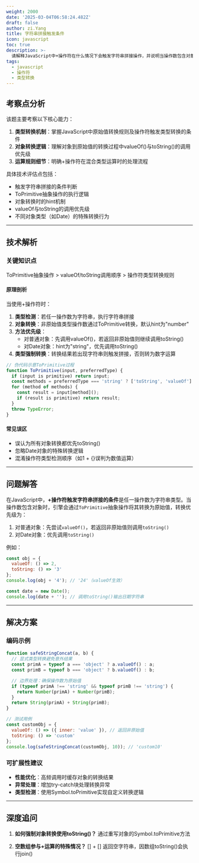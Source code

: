 ```yaml
---
weight: 2000
date: '2025-03-04T06:58:24.482Z'
draft: false
author: zi.Yang
title: 字符串拼接触发条件
icon: javascript
toc: true
description: >-
  请解释JavaScript中+操作符在什么情况下会触发字符串拼接操作，并说明当操作数包含对象类型时，其valueOf()和toString()方法的调用顺序如何影响最终结果？
tags:
  - javascript
  - 操作符
  - 类型转换
---
```


## 考察点分析

该题主要考察以下核心能力：

1. **类型转换机制**：掌握JavaScript中原始值转换规则及操作符触发类型转换的条件
2. **对象转换逻辑**：理解对象到原始值的转换过程中valueOf()与toString()的调用优先级
3. **运算规则细节**：明确+操作符在混合类型运算时的处理流程

具体技术评估点包括：

- 触发字符串拼接的条件判断
- ToPrimitive抽象操作的执行逻辑
- 对象转换时的hint机制
- valueOf与toString的调用优先级
- 不同对象类型（如Date）的特殊转换行为

---

## 技术解析

### 关键知识点

ToPrimitive抽象操作 > valueOf/toString调用顺序 > 操作符类型转换规则

#### 原理剖析

当使用+操作符时：

1. **类型检测**：若任一操作数为字符串，执行字符串拼接
2. **对象转换**：非原始值类型操作数通过ToPrimitive转换，默认hint为"number"
3. **方法优先级**：
   - 对普通对象：先调用valueOf()，若返回非原始值则继续调用toString()
   - 对Date对象：hint为"string"，优先调用toString()
4. **类型强制转换**：转换结果若出现字符串则触发拼接，否则转为数字运算

```javascript
// 伪代码示意ToPrimitive过程
function ToPrimitive(input, preferredType) {
  if (input is primitive) return input;
  const methods = preferredType === 'string' ? ['toString', 'valueOf'] : ['valueOf', 'toString'];
  for (method of methods) {
    const result = input[method]();
    if (result is primitive) return result;
  }
  throw TypeError;
}
```

#### 常见误区

- 误认为所有对象转换都优先toString()
- 忽略Date对象的特殊转换逻辑
- 混淆操作符类型检测顺序（如1 + {}误判为数值运算）

---

## 问题解答

在JavaScript中，**+操作符触发字符串拼接的条件**是任一操作数为字符串类型。当操作数包含对象时，引擎会通过`ToPrimitive`抽象操作将其转换为原始值，转换优先级为：

1. 对普通对象：先尝试`valueOf()`，若返回非原始值则调用`toString()`
2. 对Date对象：优先调用`toString()`

例如：

```javascript
const obj = {
  valueOf: () => 2,
  toString: () => '3'
};
console.log(obj + '4'); // '24'（valueOf生效）

const date = new Date();
console.log(date + ''); // 调用toString()输出日期字符串
```

---

## 解决方案

### 编码示例

```javascript
function safeStringConcat(a, b) {
  // 显式类型转换避免意外结果
  const primA = typeof a === 'object' ? a.valueOf() : a;
  const primB = typeof b === 'object' ? b.valueOf() : b;

  // 边界处理：确保操作数为原始值
  if (typeof primA !== 'string' && typeof primB !== 'string') {
    return Number(primA) + Number(primB);
  }
  return String(primA) + String(primB);
}

// 测试用例
const customObj = {
  valueOf: () => ({ inner: 'value' }), // 返回非原始值
  toString: () => 'custom'
};
console.log(safeStringConcat(customObj, 10)); // 'custom10'
```

### 可扩展性建议

- **性能优化**：高频调用时缓存对象的转换结果
- **异常处理**：增加try-catch块处理转换异常
- **类型检测**：使用Symbol.toPrimitive实现自定义转换逻辑

---

## 深度追问

1. **如何强制对象转换使用toString()？**
   通过重写对象的Symbol.toPrimitive方法

2. **空数组参与+运算的特殊情况？**
   [] + [] 返回空字符串，因数组toString()会执行join()
